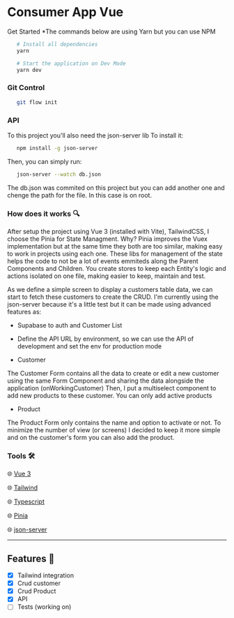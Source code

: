 # Consumer App Vue

Get Started
\*The commands below are using Yarn but you can use NPM

```bash
   # Install all dependencies
   yarn

   # Start the application on Dev Mode
   yarn dev
```

### Git Control

```bash
   git flow init
```

### API

To this project you'll also need the json-server lib
To install it:

```bash
   npm install -g json-server
```

Then, you can simply run:

```bash
   json-server --watch db.json
```

The db.json was commited on this project but you can add another one and chenge the path for the file. In this case is on root.

### How does it works 🔍

After setup the project using Vue 3 (installed with Vite), TailwindCSS, I choose the Pinia for State Managment.
Why? Pinia improves the Vuex implementation but at the same time they both are too similar, making easy to work in projects using each one.
These libs for management of the state helps the code to not be a lot of events emmiteds along the Parent Components and Children. You create stores to keep each Entity's logic and actions isolated on one file, making easier to keep, maintain and test.

As we define a simple screen to display a customers table data, we can start to fetch these customers to create the CRUD.
I'm currently using the json-server because it's a little test but it can be made using advanced features as:

- Supabase to auth and Customer List
- Define the API URL by environment, so we can use the API of development and set the env for production mode

- Customer

The Customer Form contains all the data to create or edit a new customer using the same Form Component and sharing the data alongside the application (onWorkingCustomer)
Then, I put a multiselect component to add new products to these customer. You can only add active products

- Product

The Product Form only contains the name and option to activate or not.
To minimize the number of view (or screens) I decided to keep it more simple and on the customer's form you can also add the product.

### Tools 🛠️

🌐 [Vue 3](https://nextjs.org/)

🌐 [Tailwind](https://tailwindcss.com/)

🌐 [Typescript](https://www.typescriptlang.org/)

🌐 [Pinia](https://pinia.vuejs.org/)

🌐 [json-server](https://www.npmjs.com/package/json-server)

---

## Features 📜

- [x] Tailwind integration
- [x] Crud customer
- [x] Crud Product
- [x] API
- [ ] Tests (working on)
